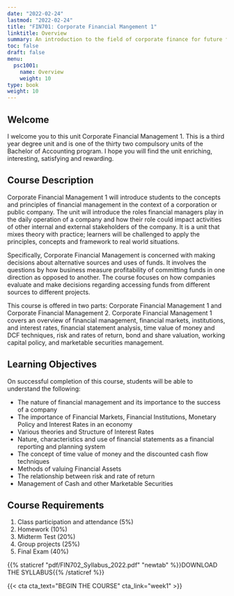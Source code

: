 ```yaml
---
date: "2022-02-24"
lastmod: "2022-02-24"
title: "FIN701: Corporate Financial Mangement 1"
linktitle: Overview
summary: An introduction to the field of corporate finance for future financial managers. Required course for Bachelor of Accounting students.  
toc: false
draft: false
menu:
  psc1001:
    name: Overview
    weight: 10
type: book
weight: 10
---
```


## Welcome

I welcome you to this unit Corporate Financial Management 1.  This is a third year degree unit and is one of the thirty two compulsory units of the Bachelor of Accounting program.  I hope you will find the unit enriching, interesting, satisfying and rewarding. 

## Course Description

Corporate Financial Management 1 will introduce students to the concepts and principles of financial management in the context of a corporation or public company. The unit will introduce the roles financial managers play in the daily operation of a company and how their role could impact activities of other internal and external stakeholders of the company. It is a unit that mixes theory with practice; learners will be challenged to apply the principles, concepts and framework to real world situations. 

Specifically, Corporate Financial Management is concerned with making decisions about alternative sources and uses of funds. It involves the questions by how business measure profitability of committing funds in one direction as opposed to another.  The course focuses on how companies evaluate and make decisions regarding accessing funds from different sources to different projects. 

This course is offered in two parts: Corporate Financial Management 1 and Corporate Financial Management 2. Corporate Financial Management 1 covers an overview of financial management, financial markets, institutions, and interest rates, financial statement analysis, time value of money and DCF techniques, risk and rates of return, bond and share valuation, working capital policy, and marketable securities management.  

## Learning Objectives

On successful completion of this course, students will be able to understand the following:

- The nature of financial management and its importance to the success of a company
- The importance of Financial Markets, Financial Institutions, Monetary Policy and Interest Rates in an economy
- Various theories and Structure of Interest Rates
- Nature, characteristics and use of financial statements as a financial reporting and planning system
- The concept of time value of money and the discounted cash flow techniques
- Methods of valuing Financial Assets
- The relationship between risk and rate of return
- Management of Cash and other Marketable Securities


## Course Requirements

1)	Class participation and attendance (5%)
2)	Homework (10%)
3)	Midterm Test (20%)
4)	Group projects (25%)
5)	Final Exam (40%)

{{% staticref "pdf/FIN702_Syllabus_2022.pdf" "newtab" %}}DOWNLOAD THE SYLLABUS{{% /staticref %}}

{{< cta cta_text="BEGIN THE COURSE" cta_link="week1" >}}
